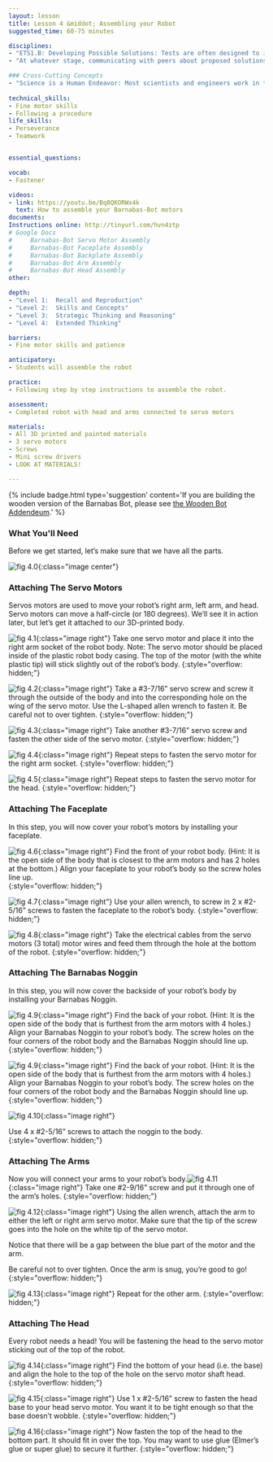```yaml
---
layout: lesson
title: Lesson 4 &middot; Assembling your Robot
suggested_time: 60-75 minutes

disciplines:
- "ETS1.B: Developing Possible Solutions: Tests are often designed to identify failure points or difficulties, which suggest the elements of the design that need to be improved. (3-5-ETS1-3)"
- "At whatever stage, communicating with peers about proposed solutions is an important part of the design process, and shared ideas can lead to improved designs. (3-5-ETS1-2)"

### Cross-Cutting Concepts
- "Science is a Human Endeavor: Most scientists and engineers work in teams. (4-PS3-4)"
  
technical_skills:
- Fine motor skills
- Following a procedure
life_skills:
- Perseverance
- Teamwork


essential_questions:

vocab:
- Fastener

videos:
- link: https://youtu.be/Bq8QKORWx4k
  text: How to assemble your Barnabas-Bot motors
documents:
Instructions online: http://tinyurl.com/hvn4ztp  
# Google Docs  
#     Barnabas-Bot Servo Motor Assembly
#     Barnabas-Bot Faceplate Assembly
#     Barnabas-Bot Backplate Assembly
#     Barnabas-Bot Arm Assembly
#     Barnabas-Bot Head Assembly
other:

depth:
- "Level 1:  Recall and Reproduction"
- "Level 2:  Skills and Concepts"
- "Level 3:  Strategic Thinking and Reasoning"
- "Level 4:  Extended Thinking"

barriers: 
- Fine motor skills and patience  

anticipatory:
- Students will assemble the robot

practice:
- Following step by step instructions to assemble the robot.

assessment:
- Completed robot with head and arms connected to servo motors  

materials:
- All 3D printed and painted materials
- 3 servo motors
- Screws
- Mini screw drivers
- LOOK AT MATERIALS!

---
```


{% include badge.html type='suggestion' content='If you are building the wooden version of the Barnabas Bot, please see <a href="../Appendix/C"> the Wooden Bot Addendeum</a>.' %}

### What You'll Need

Before we get started, let’s make sure that we have all the parts.

![fig 4.0](fig-4_0.png){:class="image center"}

### Attaching The Servo Motors

Servos motors are used to move your robot’s right arm, left arm, and head. Servo motors can move a half-circle (or 180 degrees). We’ll see it in action later, but let’s get it attached to our 3D-printed body. 

![fig 4.1](fig-4_1.png){:class="image right"} Take one servo motor and place it into the right arm socket of the robot body. Note: The servo motor should be placed inside of the plastic robot body casing. The top of the motor (with the white plastic tip) will stick slightly out of the robot’s body.
{:style="overflow: hidden;"}

![fig 4.2](fig-4_2.png){:class="image right"} 
Take a #3-7/16” servo screw and screw it through the outside of the body and into the corresponding hole on the wing of the servo motor. Use the L-shaped allen wrench to fasten it.  Be careful not to over tighten.
{:style="overflow: hidden;"}

![fig 4.3](fig-4_3.png){:class="image right"} Take another #3-7/16” servo screw and fasten the other side of the servo motor.
{:style="overflow: hidden;"}

![fig 4.4](fig-4_4.png){:class="image right"}  Repeat steps to fasten the servo motor for the right arm socket.
{:style="overflow: hidden;"}

![fig 4.5](fig-4_5.png){:class="image right"} Repeat steps to fasten the servo motor for the head.
{:style="overflow: hidden;"}

### Attaching The Faceplate
In this step, you will now cover your robot’s motors by installing your faceplate.

![fig 4.6](fig-4_6.png){:class="image right"} Find the front of your robot body. (Hint: It is the open side of the body that is closest to the arm motors and has 2 holes at the bottom.) Align your faceplate to your robot’s body so the screw holes line up.  
{:style="overflow: hidden;"}

![fig 4.7](fig-4_7.png){:class="image right"} Use your allen wrench, to screw in 2 x #2-5/16” screws to fasten the faceplate to the robot’s body.
{:style="overflow: hidden;"}

![fig 4.8](fig-4_8.png){:class="image right"} Take the electrical cables from the servo motors (3 total) motor wires and feed them through the hole at the bottom of the robot.
{:style="overflow: hidden;"}

### Attaching The Barnabas Noggin
In this step, you will now cover the backside of your robot’s body by installing your Barnabas Noggin.

![fig 4.9](fig-4_9.png){:class="image right"} Find the back of your robot. (Hint: It is the open side of the body that is furthest from the arm motors with 4 holes.) Align your Barnabas Noggin to your robot’s body. The screw holes on the four corners of the robot body and the Barnabas Noggin should line up.
{:style="overflow: hidden;"}





![fig 4.9](fig-4_9.png){:class="image right"} Find the back of your robot. (Hint: It is the open side of the body that is furthest from the arm motors with 4 holes.) Align your Barnabas Noggin to your robot’s body. The screw holes on the four corners of the robot body and the Barnabas Noggin should line up.
{:style="overflow: hidden;"}







![fig 4.10](fig-4_10.png){:class="image right"} 

Use 4 x #2-5/16” screws to attach the noggin to the body.
{:style="overflow: hidden;"}



### Attaching The Arms

Now you will connect your arms to your robot’s body.![fig 4.11](fig-4_11.png){:class="image right"}  Take one #2-9/16” screw and put it through one of the arm’s holes.
{:style="overflow: hidden;"}

![fig 4.12](fig-4_12.png){:class="image right"} Using the allen wrench, attach the arm to either the left or right arm servo motor.  Make sure that the tip of the screw goes into the hole on the white tip of the servo motor.

Notice that there will be a gap between the blue part of the motor and the arm.  

Be careful not to over tighten.  Once the arm is snug, you’re good to go!
{:style="overflow: hidden;"}

![fig 4.13](fig-4_13.png){:class="image right"} Repeat for the other arm.
{:style="overflow: hidden;"}

### Attaching The Head
Every robot needs a head! You will be fastening the head to the servo motor sticking out of the top of the robot.

![fig 4.14](fig-4_14.png){:class="image right"}  Find the bottom of your head (i.e. the base) and align the hole to the top of the hole on the servo motor shaft head.
{:style="overflow: hidden;"}

![fig 4.15](fig-4_15.png){:class="image right"} Use 1 x #2-5/16” screw to fasten the head base to your head servo motor.  You want it to be tight enough so that the base doesn’t wobble.
{:style="overflow: hidden;"}

![fig 4.16](fig-4_16.png){:class="image right"} Now fasten the top of the head to the bottom part. It should fit in over the top. You may want to use glue (Elmer’s glue or super glue) to secure it further.
{:style="overflow: hidden;"}
